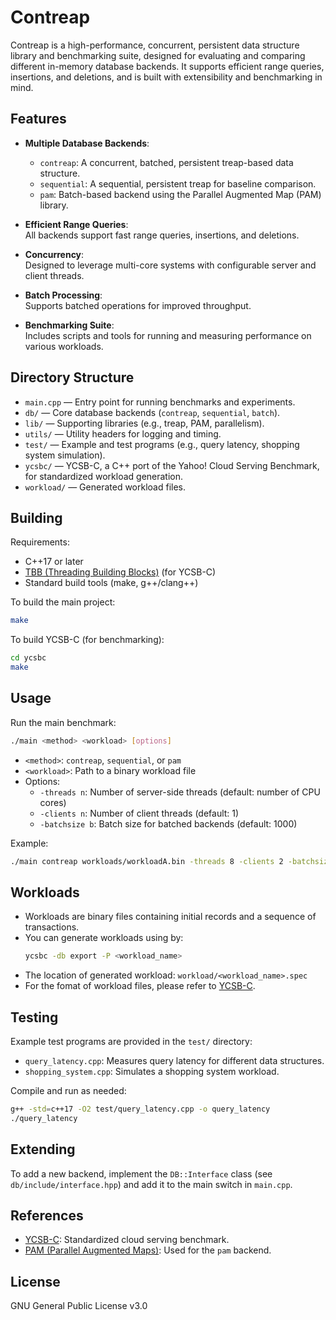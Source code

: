 # Contreap

Contreap is a high-performance, concurrent, persistent data structure library and benchmarking suite, designed for evaluating and comparing different in-memory database backends. It supports efficient range queries, insertions, and deletions, and is built with extensibility and benchmarking in mind.

## Features

- **Multiple Database Backends**:  
  - `contreap`: A concurrent, batched, persistent treap-based data structure.
  - `sequential`: A sequential, persistent treap for baseline comparison.
  - `pam`: Batch-based backend using the Parallel Augmented Map (PAM) library.

- **Efficient Range Queries**:  
  All backends support fast range queries, insertions, and deletions.

- **Concurrency**:  
  Designed to leverage multi-core systems with configurable server and client threads.

- **Batch Processing**:  
  Supports batched operations for improved throughput.

- **Benchmarking Suite**:  
  Includes scripts and tools for running and measuring performance on various workloads.

## Directory Structure

- `main.cpp` — Entry point for running benchmarks and experiments.
- `db/` — Core database backends (`contreap`, `sequential`, `batch`).
- `lib/` — Supporting libraries (e.g., treap, PAM, parallelism).
- `utils/` — Utility headers for logging and timing.
- `test/` — Example and test programs (e.g., query latency, shopping system simulation).
- `ycsbc/` — YCSB-C, a C++ port of the Yahoo! Cloud Serving Benchmark, for standardized workload generation.
- `workload/` — Generated workload files.

## Building

Requirements:
- C++17 or later
- [TBB (Threading Building Blocks)](https://www.threadingbuildingblocks.org) (for YCSB-C)
- Standard build tools (make, g++/clang++)

To build the main project:
```sh
make
```

To build YCSB-C (for benchmarking):
```sh
cd ycsbc
make
```

## Usage

Run the main benchmark:
```sh
./main <method> <workload> [options]
```
- `<method>`: `contreap`, `sequential`, or `pam`
- `<workload>`: Path to a binary workload file
- Options:
  - `-threads n`: Number of server-side threads (default: number of CPU cores)
  - `-clients n`: Number of client threads (default: 1)
  - `-batchsize b`: Batch size for batched backends (default: 1000)

Example:
```sh
./main contreap workloads/workloadA.bin -threads 8 -clients 2 -batchsize 500
```

## Workloads

- Workloads are binary files containing initial records and a sequence of transactions.
- You can generate workloads using by:
  ```sh
  ycsbc -db export -P <workload_name>
  ```
- The location of generated workload:
  `workload/<workload_name>.spec`
- For the fomat of workload files, please refer to [YCSB-C](https://github.com/brianfrankcooper/YCSB/wiki).

## Testing

Example test programs are provided in the `test/` directory:
- `query_latency.cpp`: Measures query latency for different data structures.
- `shopping_system.cpp`: Simulates a shopping system workload.

Compile and run as needed:
```sh
g++ -std=c++17 -O2 test/query_latency.cpp -o query_latency
./query_latency
```

## Extending

To add a new backend, implement the `DB::Interface` class (see `db/include/interface.hpp`) and add it to the main switch in `main.cpp`.

## References

- [YCSB-C](https://github.com/brianfrankcooper/YCSB/wiki): Standardized cloud serving benchmark.
- [PAM (Parallel Augmented Maps)](https://github.com/cmuparlay/pam): Used for the `pam` backend.

## License

GNU General Public License v3.0